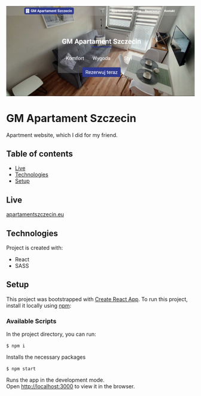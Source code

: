 ![GM Apartament Szczecin](./ss_readme.png)

# GM Apartament Szczecin
Apartment website, which I did for my friend.

## Table of contents
* [Live](#live)
* [Technologies](#technologies)
* [Setup](#setup)

## Live
[apartamentszczecin.eu](https://apartamentszczecin.eu/)

## Technologies
Project is created with:
* React
* SASS

## Setup
This project was bootstrapped with [Create React App](https://github.com/facebook/create-react-app).
To run this project, install it locally using [npm](https://www.npmjs.com):

### Available Scripts

In the project directory, you can run:

```
$ npm i
```

Installs the necessary packages

```
$ npm start
```

Runs the app in the development mode.<br />
Open [http://localhost:3000](http://localhost:3000) to view it in the browser.
